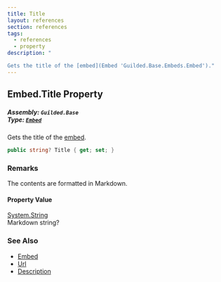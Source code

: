 ```yaml
---
title: Title
layout: references
section: references
tags:
  - references
  - property
description: "

Gets the title of the [embed](Embed 'Guilded.Base.Embeds.Embed')."
---
```


## Embed.Title Property
##### **Assembly:** `Guilded.Base`<br/>**Type:** [`Embed`](Embed 'Guilded.Base.Embeds.Embed')

Gets the title of the [embed](Embed 'Guilded.Base.Embeds.Embed').

```csharp
public string? Title { get; set; }
```

### Remarks
  
The contents are formatted in Markdown.

#### Property Value
[System.String](https://docs.microsoft.com/en-us/dotnet/api/System.String 'System.String')  
Markdown string?

### See Also
- [Embed](Embed 'Guilded.Base.Embeds.Embed')
- [Url](Embed.Url 'Guilded.Base.Embeds.Embed.Url')
- [Description](Embed.Description 'Guilded.Base.Embeds.Embed.Description')
